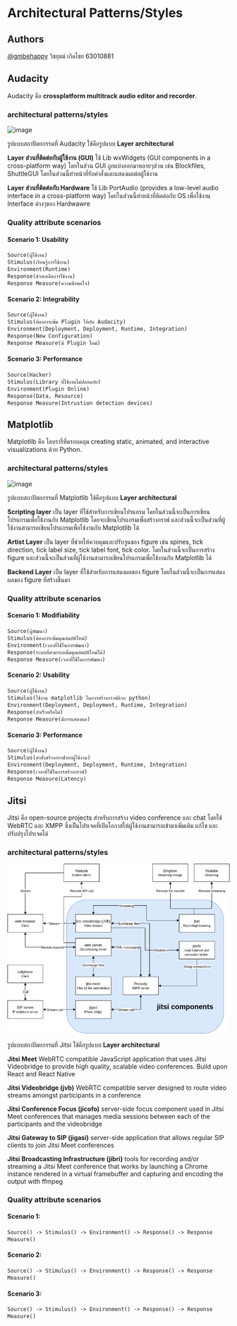 # Architectural Patterns/Styles

## Authors

[@gmbehappy](https://www.github.com/gmbehappy) วิชยุตม์ เกิดไชย 63010881


## Audacity

Audacity คือ **crossplatform multitrack audio editor and recorder**.

### architectural patterns/styles

![image](https://www.aosabook.org/images/audacity/Layers.png)

รูปแบบสถาปัตยกรรมที่ Audacity ใช้คือรูปแบบ **Layer architectural** 

**Layer ส่วนที่ติดต่อกับผู้ใช้งาน (GUI)** ใช้ Lib wxWidgets (GUI components in a cross-platform way) โดยในส่วน GUI ถูกแบ่งออกมาหลายๆส่วน เช่น Blockfiles, ShuttleGUI โดยในส่วนนี้ทำหน้าที่รับคำสั่งและแสดงผลต่อผู้ใช่งาน

**Layer ส่วนที่ติดต่อกับ Hardware** ใช้ Lib PortAudio (provides a low-level audio interface in a cross-platform way) โดยในส่วนนี้ทำหน้าที่ติดต่อกับ OS เพื่อใช้งาน Interface ต่างๆของ Hardwawre

### Quality attribute scenarios

#### Scenario 1: Usability
```
Source(ผู้ใช้งาน)
Stimulus(เรียนรู้การใช้งาน)
Environment(Runtime)
Response(ช่วยเหลือการใช้งาน)
Response Measure(ความพึงพอใจ)
```

#### Scenario 2: Integrability
```
Source(ผู้ใช้งาน)
Stimulus(ต้องการเพิ่ม Plugin ให้กับ Audacity)
Environment(Deployment, Deployment, Runtime, Integration)
Response(New Configuration)
Response Measure(มี Plugin ใหม่)
```

#### Scenario 3: Performance
```
Source(Hacker)
Stimulus(Library ที่ใช้งานไม่ปลอดภัย)
Environment(Plugin Online)
Response(Data, Resource)
Response Measure(Intrustion detection devices)
```

## Matplotlib

Matplotlib คือ ไลบรารี่ที่ครอบคลุม creating static, animated, and interactive visualizations ด้วย Python.

### architectural patterns/styles

![image](https://miro.medium.com/max/700/1*-AodXsh3AIymW83WLPwYqw.png)

รูปแบบสถาปัตยกรรมที่ Matplotlib ใช้คือรูปแบบ **Layer architectural** 

**Scripting layer** เป็น layer ที่ใช้สำหรับการเขียนโปรแกรม โดยในส่วนนี้จะเป็นการเขียนโปรแกรมเพื่อใช้งานกับ Matplotlib โดยจะเขียนโปรแกรมเพื่อสร้างกราฟ และส่วนนี้จะเป็นส่วนที่ผู้ใช้งานสามารถเขียนโปรแกรมเพื่อใช้งานกับ Matplotlib ได้

**Artist Layer** เป็น layer ที่ช่วยให้ควบคุมและปรับจูนของ figure เช่น spines, tick direction, tick label size, tick label font, tick color. โดยในส่วนนี้จะเป็นการสร้าง figure และส่วนนี้จะเป็นส่วนที่ผู้ใช้งานสามารถเขียนโปรแกรมเพื่อใช้งานกับ Matplotlib ได้

**Backend Layer** เป็น layer ที่ใช้สำหรับการแสดงผลของ figure โดยในส่วนนี้จะเป็นการแสดงผลของ figure ที่สร้างขึ้นมา

### Quality attribute scenarios

#### Scenario 1: Modifiability
```
Source(ผู้พัฒนา) 
Stimulus(ต้องการเพิ่มคุณสมบัติใหม่) 
Environment(เวลาที่ใช้ในการพัฒนา) 
Response(ระบบที่สามารถเพิ่มคุณสมบัติใหม่ได้) 
Response Measure(เวลาที่ใช้ในการพัฒนา) 
```

#### Scenario 2: Usability
```
Source(ผู้ใช้งาน) 
Stimulus(ใช้งาน matplotlib ในการสร้างกราฟด้วย python) 
Environment(Deployment, Deployment, Runtime, Integration) 
Response(สำเร็จหรือไม่) 
Response Measure(มีการแสดงผล) 
```

#### Scenario 3: Performance
```
Source(ผู้ใช้งาน) 
Stimulus(คำสั่งสร้างกราฟจากผู้ใช้งาน) 
Environment(Deployment, Deployment, Runtime, Integration) 
Response(เวลาที่ใช้ในการสร้างกราฟ) 
Response Measure(Latency)
```

## Jitsi

Jitsi คือ open-source projects สำหรับการสร้าง video conference และ chat โดยใช้ WebRTC และ XMPP ซึ่งเป็นโปรเจคที่เปิดโอกาสให้ผู้ใช้งานสามารถเข้ามาเพิ่มเติม แก้ไข และปรับปรุงโปรเจคได้

### architectural patterns/styles

![image](https://raw.githubusercontent.com/jitsi/handbook/master/docs/assets/ArchitectureDiagram.png)

รูปแบบสถาปัตยกรรมที่ Jitsi ใช้คือรูปแบบ **Layer architectural**

**Jitsi Meet** WebRTC compatible JavaScript application that uses Jitsi Videobridge to provide high quality, scalable video conferences. Build upon React and React Native

**Jitsi Videobridge (jvb)** WebRTC compatible server designed to route video streams amongst participants in a conference

**Jitsi Conference Focus (jicofo)** server-side focus component used in Jitsi Meet conferences that manages media sessions between each of the participants and the videobridge

**Jitsi Gateway to SIP (jigasi)** server-side application that allows regular SIP clients to join Jitsi Meet conferences

**Jitsi Broadcasting Infrastructure (jibri)** tools for recording and/or streaming a Jitsi Meet conference that works by launching a Chrome instance rendered in a virtual framebuffer and capturing and encoding the output with ffmpeg

### Quality attribute scenarios

#### Scenario 1: 
```
Source() -> Stimulus() -> Environment() -> Response() -> Response Measure()
```

#### Scenario 2: 
```
Source() -> Stimulus() -> Environment() -> Response() -> Response Measure()
```

#### Scenario 3: 
```
Source() -> Stimulus() -> Environment() -> Response() -> Response Measure()
```

